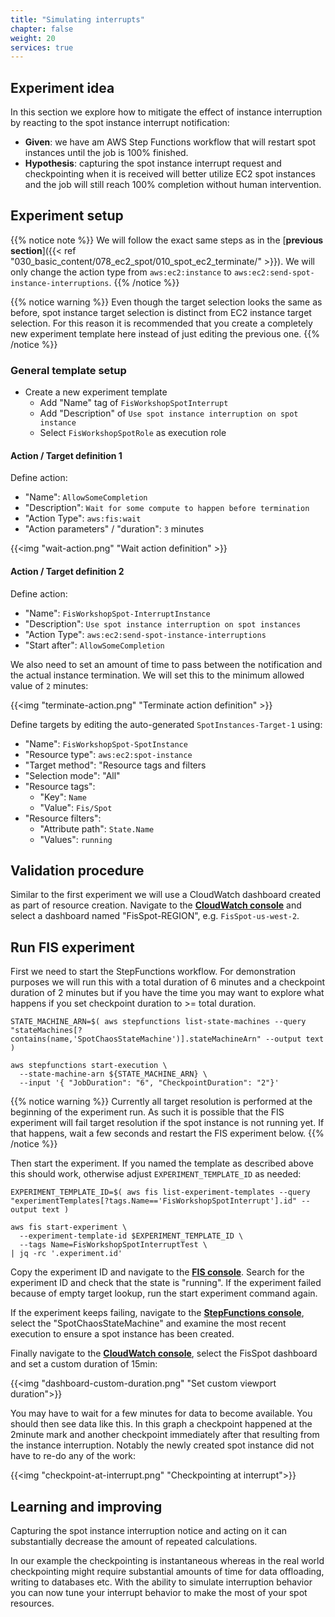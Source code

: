 ```yaml
---
title: "Simulating interrupts"
chapter: false
weight: 20
services: true
---
```



## Experiment idea

In this section we explore how to mitigate the effect of instance interruption by reacting to the spot instance interrupt notification:

* **Given**: we have am AWS Step Functions workflow that will restart spot instances until the job is 100% finished.
* **Hypothesis**: capturing the spot instance interrupt request and checkpointing when it is received will better utilize EC2 spot instances and the job will still reach 100% completion without human intervention.

## Experiment setup

{{% notice note %}}
We will follow the exact same steps as in the [**previous section**]({{< ref "030_basic_content/078_ec2_spot/010_spot_ec2_terminate/" >}}). We will only change the action type from `aws:ec2:instance` to `aws:ec2:send-spot-instance-interruptions`.
{{% /notice %}}

{{% notice warning %}}
Even though the target selection looks the same as before, spot instance target selection is distinct from EC2 instance target selection. For this reason it is recommended that you create a completely new experiment template here instead of just editing the previous one.
{{% /notice %}}


### General template setup

* Create a new experiment template
  * Add "Name" tag of `FisWorkshopSpotInterrupt`
  * Add "Description" of `Use spot instance interruption on spot instance`
  * Select `FisWorkshopSpotRole` as execution role

#### Action / Target definition 1

Define action:

* "Name": `AllowSomeCompletion`
* "Description": `Wait for some compute to happen before termination`
* "Action Type": `aws:fis:wait`
* "Action parameters" / "duration": `3` minutes

{{<img "wait-action.png" "Wait action definition" >}}

#### Action / Target definition 2

Define action:

* "Name": `FisWorkshopSpot-InterruptInstance`
* "Description": `Use spot instance interruption on spot instances`
* "Action Type": `aws:ec2:send-spot-instance-interruptions`
* "Start after": `AllowSomeCompletion`

We also need to set an amount of time to pass between the notification and the actual instance termination. We will set this to the minimum allowed value of `2` minutes:

{{<img "terminate-action.png" "Terminate action definition" >}}

Define targets by editing the auto-generated `SpotInstances-Target-1` using:

* "Name": `FisWorkshopSpot-SpotInstance`
* "Resource type": `aws:ec2:spot-instance`
* "Target method": "Resource tags and filters
* "Selection mode": "All"
* "Resource tags": 
  * "Key": `Name`
  * "Value": `Fis/Spot`
* "Resource filters":
  * "Attribute path": `State.Name`
  * "Values": `running`

## Validation procedure  

Similar to the first experiment we will use a CloudWatch dashboard created as part of resource creation. Navigate to the [**CloudWatch console**](https://console.aws.amazon.com/cloudwatch/home?#dashboards:) and select a dashboard named "FisSpot-REGION", e.g. `FisSpot-us-west-2`. 

## Run FIS experiment

First we need to start the StepFunctions workflow. For demonstration purposes we will run this with a total duration of 6 minutes and a checkpoint duration of 2 minutes but if you have the time you may want to explore what happens if you set checkpoint duration to >= total duration.

```
STATE_MACHINE_ARN=$( aws stepfunctions list-state-machines --query "stateMachines[?contains(name,'SpotChaosStateMachine')].stateMachineArn" --output text )

aws stepfunctions start-execution \
  --state-machine-arn ${STATE_MACHINE_ARN} \
  --input '{ "JobDuration": "6", "CheckpointDuration": "2"}'
```

{{% notice warning %}}
Currently all target resolution is performed at the beginning of the experiment run. As such it is possible that the FIS experiment will fail target resolution if the spot instance is not running yet. If that happens, wait a few seconds and restart the FIS experiment below.
{{% /notice %}}

Then start the experiment. If you named the template as described above this should work, otherwise adjust `EXPERIMENT_TEMPLATE_ID` as needed:

```
EXPERIMENT_TEMPLATE_ID=$( aws fis list-experiment-templates --query "experimentTemplates[?tags.Name=='FisWorkshopSpotInterrupt'].id" --output text )

aws fis start-experiment \
  --experiment-template-id $EXPERIMENT_TEMPLATE_ID \
  --tags Name=FisWorkshopSpotInterruptTest \
| jq -rc '.experiment.id'
```

Copy the experiment ID and navigate to the [**FIS console**](https://console.aws.amazon.com/fis/home?#Experiments). Search for the experiment ID and check that the state is "running". If the experiment failed because of empty target lookup, run the start experiment command again.

If the experiment keeps failing, navigate to the [**StepFunctions console**](https://console.aws.amazon.com/states/home?#/statemachines), select the "SpotChaosStateMachine" and examine the most recent execution to ensure a spot instance has been created.

Finally navigate to the [**CloudWatch console**](https://console.aws.amazon.com/cloudwatch/home?#dashboards:), select the FisSpot dashboard and set a custom duration of 15min:

{{<img "dashboard-custom-duration.png" "Set custom viewport duration">}}

You may have to wait for a few minutes for data to become available. You should then see data like this. In this graph a checkpoint happened at the 2minute mark and another checkpoint immediately after that resulting from the instance interruption. Notably the newly created spot instance did not have to re-do any of the work:

{{<img "checkpoint-at-interrupt.png" "Checkpointing at interrupt">}}


## Learning and improving

Capturing the spot instance interruption notice and acting on it can substantially decrease the amount of repeated calculations. 

In our example the checkpointing is instantaneous whereas in the real world checkpointing might require substantial amounts of time for data offloading, writing to databases etc. With the ability to simulate interruption behavior you can now tune your interrupt behavior to make the most of your spot resources. 
